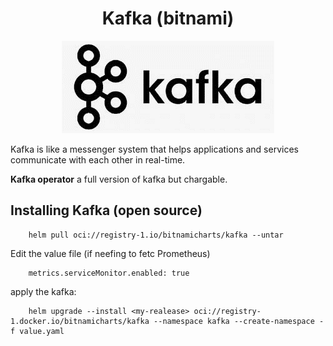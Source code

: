 <div align="center">

# **Kafka (bitnami)**

![Kafka](../pic/kafka.gif)

</div>

Kafka is like a messenger system that helps applications and services communicate with each other in real-time.

__Kafka operator__ a full version of kafka but chargable.

## Installing Kafka (open source)

        helm pull oci://registry-1.io/bitnamicharts/kafka --untar

Edit the value file (if neefing to fetc Prometheus)

        metrics.serviceMonitor.enabled: true 

apply the kafka:

        helm upgrade --install <my-realease> oci://registry-1.docker.io/bitnamicharts/kafka --namespace kafka --create-namespace -f value.yaml

